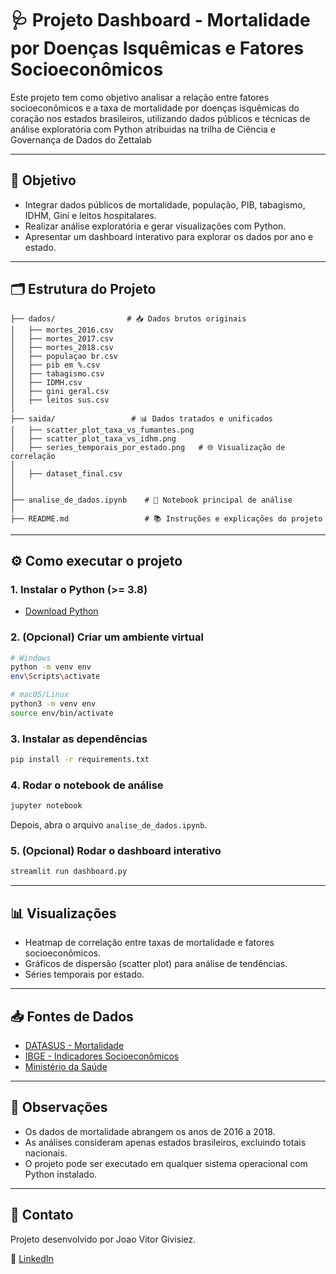 # 🩺 Projeto Dashboard - Mortalidade por Doenças Isquêmicas e Fatores Socioeconômicos

Este projeto tem como objetivo analisar a relação entre fatores socioeconômicos e a taxa de mortalidade por doenças isquêmicas do coração nos estados brasileiros, utilizando dados públicos e técnicas de análise exploratória com Python atribuidas na trilha de Ciência e Governança de Dados do Zettalab

---

## 🧠 Objetivo

- Integrar dados públicos de mortalidade, população, PIB, tabagismo, IDHM, Gini e leitos hospitalares.
- Realizar análise exploratória e gerar visualizações com Python.
- Apresentar um dashboard interativo para explorar os dados por ano e estado.

---

## 🗂️ Estrutura do Projeto

```
├── dados/                # 📥 Dados brutos originais
│   ├── mortes_2016.csv
│   ├── mortes_2017.csv
│   ├── mortes_2018.csv
│   ├── populaçao br.csv
│   ├── pib em %.csv
│   ├── tabagismo.csv
│   ├── IDMH.csv
│   ├── gini geral.csv
│   ├── leitos sus.csv
│
├── saida/                 # 📊 Dados tratados e unificados
│   ├── scatter_plot_taxa_vs_fumantes.png
│   ├── scatter_plot_taxa_vs_idhm.png
│   ├── series_temporais_por_estado.png   # 🌐 Visualização de correlação
│
│   ├── dataset_final.csv
│  
│
├── analise_de_dados.ipynb    # 📓 Notebook principal de análise
│
├── README.md                 # 📚 Instruções e explicações do projeto

```

---

## ⚙️ Como executar o projeto

### 1. Instalar o Python (>= 3.8)
- [Download Python](https://www.python.org/downloads/)

### 2. (Opcional) Criar um ambiente virtual

```bash
# Windows
python -m venv env
env\Scripts\activate

# macOS/Linux
python3 -m venv env
source env/bin/activate
```

### 3. Instalar as dependências

```bash
pip install -r requirements.txt
```

### 4. Rodar o notebook de análise

```bash
jupyter notebook
```

Depois, abra o arquivo `analise_de_dados.ipynb`.

### 5. (Opcional) Rodar o dashboard interativo

```bash
streamlit run dashboard.py
```

---

## 📊 Visualizações

- Heatmap de correlação entre taxas de mortalidade e fatores socioeconômicos.
- Gráficos de dispersão (scatter plot) para análise de tendências.
- Séries temporais por estado.

---

## 📥 Fontes de Dados

- [DATASUS - Mortalidade](http://tabnet.datasus.gov.br/)
- [IBGE - Indicadores Socioeconômicos](https://www.ibge.gov.br/)
- [Ministério da Saúde](https://datasus.saude.gov.br/)

---

## 📌 Observações

- Os dados de mortalidade abrangem os anos de 2016 a 2018.
- As análises consideram apenas estados brasileiros, excluindo totais nacionais.
- O projeto pode ser executado em qualquer sistema operacional com Python instalado.

---

## 🤝 Contato

Projeto desenvolvido por Joao Vitor Givisiez.

🔗 [LinkedIn](https://linkedin.com/in/joão-vitor-givisiez-lessa)
